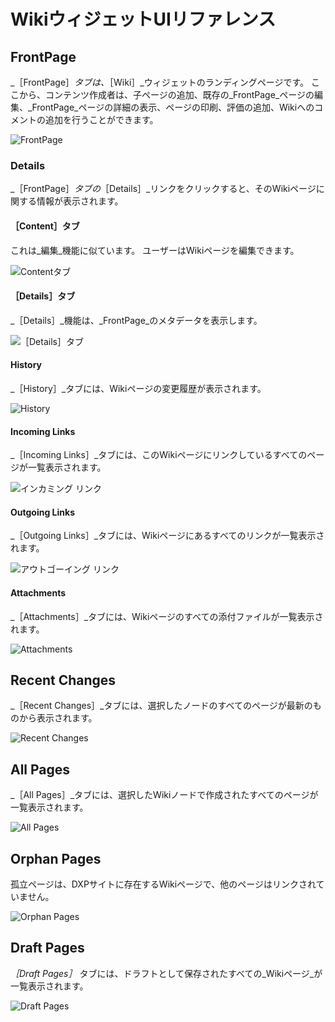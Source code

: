 # WikiウィジェットUIリファレンス

<a name="frontpage" />

## FrontPage

_［FrontPage］_タブは、_［Wiki］_ウィジェットのランディングページです。 ここから、コンテンツ作成者は、子ページの追加、既存の_FrontPage_ページの編集、_FrontPage_ページの詳細の表示、ページの印刷、評価の追加、Wikiへのコメントの追加を行うことができます。

![FrontPage](./wiki-widget-ui-reference/images/01.png)

### Details

_［FrontPage］_タブの_［Details］_リンクをクリックすると、そのWikiページに関する情報が表示されます。

#### ［Content］タブ

これは_編集_機能に似ています。 ユーザーはWikiページを編集できます。

![Contentタブ](./wiki-widget-ui-reference/images/11.png)

#### ［Details］タブ

_［Details］_機能は、_FrontPage_のメタデータを表示します。

![［Details］タブ](./wiki-widget-ui-reference/images/06.png)

#### History

_［History］_タブには、Wikiページの変更履歴が表示されます。

![History](./wiki-widget-ui-reference/images/07.png)

#### Incoming Links

_［Incoming Links］_タブには、このWikiページにリンクしているすべてのページが一覧表示されます。

![インカミング リンク](./wiki-widget-ui-reference/images/08.png)

#### Outgoing Links

_［Outgoing Links］_タブには、Wikiページにあるすべてのリンクが一覧表示されます。

![アウトゴーイング リンク](./wiki-widget-ui-reference/images/09.png)

#### Attachments

_［Attachments］_タブには、Wikiページのすべての添付ファイルが一覧表示されます。

![Attachments](./wiki-widget-ui-reference/images/10.png)

<a name="recent-changes" />

## Recent Changes

_［Recent Changes］_タブには、選択したノードのすべてのページが最新のものから表示されます。

![Recent Changes](./wiki-widget-ui-reference/images/02.png)

<a name="all-pages" />

## All Pages

_［All Pages］_タブには、選択したWikiノードで作成されたすべてのページが一覧表示されます。

![All Pages](./wiki-widget-ui-reference/images/03.png)

<a name="orphan-pages" />

## Orphan Pages

孤立ページは、DXPサイトに存在するWikiページで、他のページはリンクされていません。

![Orphan Pages](./wiki-widget-ui-reference/images/04.png)

<a name="draft-pages" />

## Draft Pages

_［Draft Pages］_ タブには、ドラフトとして保存されたすべての_Wikiページ_が一覧表示されます。

![Draft Pages](./wiki-widget-ui-reference/images/05.png)
